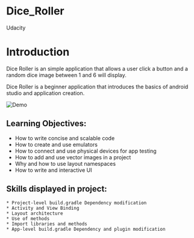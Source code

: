 # Dice_Roller
Udacity


# Introduction
Dice Roller is an simple application that allows a user click a button and a random dice image between 1 and 6 will display.

Dice Roller is a beginner application that introduces the basics of android studio and application creation.

![Demo](https://user-images.githubusercontent.com/92341925/202325321-b07c498e-8e3b-472c-a714-2dc51628c0e8.gif)


Learning Objectives:
--------------
- How to write concise and scalable code
- How to create and use emulators
- How to connect and use physical devices for app testing
- How to add and use vector images in a project
- Why and how to use layout namespaces
- How to write and interactive UI 

Skills displayed in project:
---------------

    * Project-level build.gradle Dependency modification
    * Activity and View Binding
    * Layout architecture
    * Use of methods
    * Import libraries and methods
    * App-level build.gradle Dependency and plugin modification
